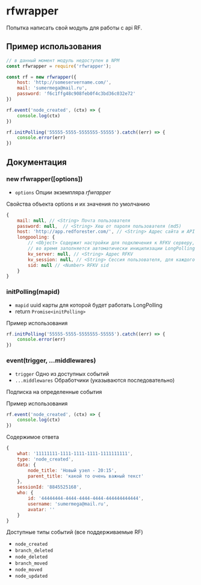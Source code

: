 # rfwrapper

Попытка написать свой модуль для работы с api RF.
## Пример использования
```js
// в данный момент модуль недоступен в NPM
const rfwrapper = require('rfwrapper');

const rf = new rfwrapper({
    host: 'http://someservername.com/',
    mail: 'sumermega@mail.ru',
    password: 'f6c1ffg48c908feb0f4c3bd36c032e72' 
})

rf.event('node_created', (ctx) => {
    console.log(ctx)
})

rf.initPolling('55555-5555-5555555-55555').catch((err) => {
    console.error(err)
})
```

## Документация
### new rfwrapper([options])
 - `options` Опции экземпляра *rfwrapper*

Свойства объекта options и их значения по умолчанию
```js
{
    mail: null, // <String> Почта пользователя
    password: null,  // <String> Хеш от пароля пользователя (md5)
    host: 'http://app.redforester.com/', // <String> Адрес сайта и API сервера
    longpooling: {
        // <Object> Содержит настройки для подключения к RFKV серверу,
        // во время заполняется автоматически иницилизации LongPolling
        kv_server: null, // <String> Адрес RFKV
        kv_session: null, // <String> Сессия пользователя, для каждого пользователя RF уникальная
        sid: null // <Number> RFKV sid
    }
}
```

### initPolling(mapid)
 - `mapid` <String> uuid карты для которой будет работать LongPolling
 - return `Promise<initPolling>`

Пример использования
```js
rf.initPolling('55555-5555-5555555-55555').catch((err) => {
    console.error(err)
})
```

### event(trigger, ...middlewares)
 - `trigger` <String> Одно из доступных событий
 - `...middlewares` Обработчики (указываются последовательно)

Подписка на определенные события

Пример использования
```js
rf.event('node_created', (ctx) => {
    console.log(ctx)
})
```
Содержимое ответа
```js
{
    what: '11111111-1111-1111-1111-1111111111',
    type: 'node_created',
    data: {
        node_title: 'Новый узел - 20:15',
        parent_title: 'какой то очень важный текст'
    },
    sessionId: '8845525168',
    who: {
        id: '44444444-4444-4444-4444-444444444444',
        username: 'sumermega@mail.ru',
        avatar: ''
    }
}
```

Доступные типы событий (все поддерживаемые RF)
 - `node_created`
 - `branch_deleted`
 - `node_deleted`
 - `branch_moved`
 - `node_moved`
 - `node_updated`